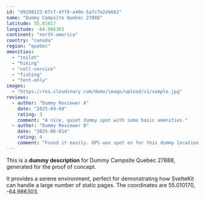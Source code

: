```yaml
---
id: "d9298123-67cf-4ff0-a40e-5a7c7e2eb662"
name: "Dummy Campsite Quebec 27888"
latitude: 55.01017
longitude: -64.986303
continent: "north-america"
country: "canada"
region: "quebec"
amenities:
  - "toilet"
  - "hiking"
  - "cell-service"
  - "fishing"
  - "tent-only"
images:
  - "https://res.cloudinary.com/demo/image/upload/v1/sample.jpg"
reviews:
  - author: "Dummy Reviewer A"
    date: "2025-04-04"
    rating: 3
    comment: "A nice, quiet dummy spot with some basic amenities."
  - author: "Dummy Reviewer B"
    date: "2025-06-014"
    rating: 4
    comment: "Found it easily. GPS was spot on for this dummy location."
---
```


This is a **dummy description** for Dummy Campsite Quebec 27888, generated for the proof of concept.

It provides a serene environment, perfect for demonstrating how SvelteKit can handle a large number of static pages. The coordinates are 55.010170, -64.986303.
